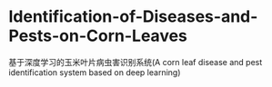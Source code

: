 # Identification-of-Diseases-and-Pests-on-Corn-Leaves
基于深度学习的玉米叶片病虫害识别系统(A corn leaf disease and pest identification system based on deep learning)
